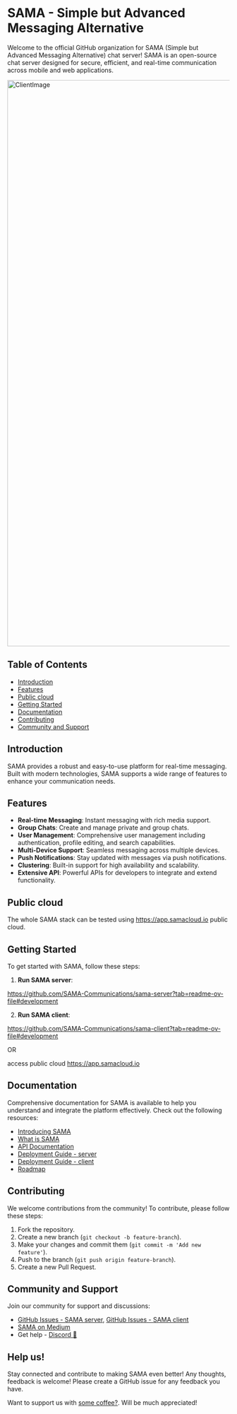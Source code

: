 # SAMA - Simple but Advanced Messaging Alternative

Welcome to the official GitHub organization for SAMA (Simple but Advanced Messaging Alternative) chat server! SAMA is an open-source chat server designed for secure, efficient, and real-time communication across mobile and web applications.

<img width="1282" alt="ClientImage" src="https://github.com/SAMA-Communications/sama-client/assets/98953475/fe8dfd1c-462d-46d2-aa24-5792b36e23f2">

## Table of Contents
- [Introduction](#introduction)
- [Features](#features)
- [Public cloud](#public-cloud)
- [Getting Started](#getting-started)
- [Documentation](#documentation)
- [Contributing](#contributing)
- [Community and Support](#community-and-support)

## Introduction
SAMA provides a robust and easy-to-use platform for real-time messaging. Built with modern technologies, SAMA supports a wide range of features to enhance your communication needs.

## Features
- **Real-time Messaging**: Instant messaging with rich media support.
- **Group Chats**: Create and manage private and group chats.
- **User Management**: Comprehensive user management including authentication, profile editing, and search capabilities.
- **Multi-Device Support**: Seamless messaging across multiple devices.
- **Push Notifications**: Stay updated with messages via push notifications.
- **Clustering**: Built-in support for high availability and scalability.
- **Extensive API**: Powerful APIs for developers to integrate and extend functionality.

## Public cloud

The whole SAMA stack can be tested using https://app.samacloud.io public cloud.

## Getting Started
To get started with SAMA, follow these steps:

1. **Run SAMA server**:

https://github.com/SAMA-Communications/sama-server?tab=readme-ov-file#development

2. **Run SAMA client**:

https://github.com/SAMA-Communications/sama-client?tab=readme-ov-file#development

OR

access public cloud https://app.samacloud.io

## Documentation
Comprehensive documentation for SAMA is available to help you understand and integrate the platform effectively. Check out the following resources:
- [Introducing SAMA](https://medium.com/sama-communications/introducing-sama-simple-but-advanced-messaging-alternative-chat-server-524a532e2040)
- [What is SAMA](https://medium.com/sama-communications/what-is-sama-a6d9045fd69a)
- [API Documentation](https://github.com/SAMA-Communications/sama-server/blob/main/docs/API.md)
- [Deployment Guide - server](https://github.com/SAMA-Communications/sama-server?tab=readme-ov-file#development)
- [Deployment Guide - client](https://github.com/SAMA-Communications/sama-client?tab=readme-ov-file#development)
- [Roadmap](https://github.com/SAMA-Communications/sama-server/blob/main/docs/ROADMAP.md)

## Contributing
We welcome contributions from the community! To contribute, please follow these steps:
1. Fork the repository.
2. Create a new branch (`git checkout -b feature-branch`).
3. Make your changes and commit them (`git commit -m 'Add new feature'`).
4. Push to the branch (`git push origin feature-branch`).
5. Create a new Pull Request.

## Community and Support
Join our community for support and discussions:
- [GitHub Issues - SAMA server](https://github.com/SAMA-Communications/sama-server/issues), [GitHub Issues - SAMA client](https://github.com/SAMA-Communications/sama-client/issues)
- [SAMA on Medium](https://medium.com/sama-communications)
- Get help - [Discord 💬](https://discord.gg/bHSm9a7DpC)

## Help us!

Stay connected and contribute to making SAMA even better! Any thoughts, feedback is welcome! Please create a GitHub issue for any feedback you have.

Want to support us with [some coffee?](https://www.buymeacoffee.com/khomenkoigor). Will be much appreciated!


